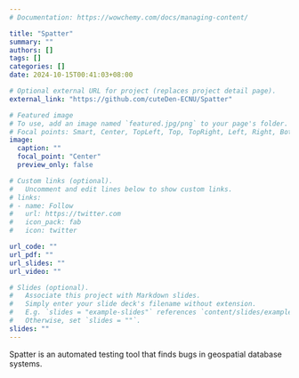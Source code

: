 ```yaml
---
# Documentation: https://wowchemy.com/docs/managing-content/

title: "Spatter"
summary: ""
authors: []
tags: []
categories: []
date: 2024-10-15T00:41:03+08:00

# Optional external URL for project (replaces project detail page).
external_link: "https://github.com/cuteDen-ECNU/Spatter"

# Featured image
# To use, add an image named `featured.jpg/png` to your page's folder.
# Focal points: Smart, Center, TopLeft, Top, TopRight, Left, Right, BottomLeft, Bottom, BottomRight.
image:
  caption: ""
  focal_point: "Center"
  preview_only: false

# Custom links (optional).
#   Uncomment and edit lines below to show custom links.
# links:
# - name: Follow
#   url: https://twitter.com
#   icon_pack: fab
#   icon: twitter

url_code: ""
url_pdf: ""
url_slides: ""
url_video: ""

# Slides (optional).
#   Associate this project with Markdown slides.
#   Simply enter your slide deck's filename without extension.
#   E.g. `slides = "example-slides"` references `content/slides/example-slides.md`.
#   Otherwise, set `slides = ""`.
slides: ""
---
```


Spatter is an automated testing tool that finds bugs in geospatial database systems.
